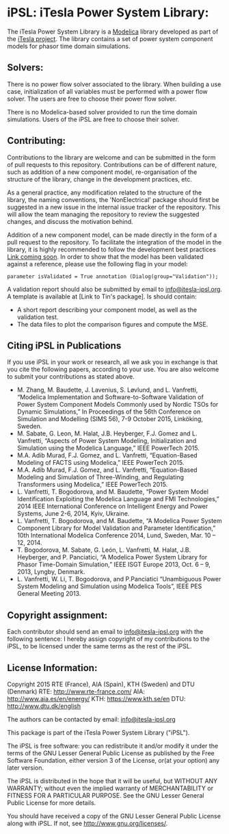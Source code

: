 # **iPSL**: iTesla Power System Library:
The iTesla Power System Library is a [Modelica](https://www.modelica.org) library developed as part of the [iTesla project](http://www.itesla-project.eu/). The library contains a set of power system component models for phasor time domain simulations.

## Solvers:
There is no power flow solver associated to the library. When building a use case, initialization of all variables must be performed with a power flow solver. The users are free to choose their power flow solver.

There is no Modelica-based solver provided to run the time domain simulations. Users of the iPSL are free to choose their solver. 


## Contributing:
Contributions to the library are welcome and can be submitted in the form of pull requests to this repository. Contributions can be of different nature, such as addition of a new component model, re-organisation of the structure of the library, change in the development practices, etc.

As a general practice, any modification related to the structure of the library, the naming conventions, the 'NonElectrical' package should first be suggested in a new issue in the internal issue tracker of the repository. This will allow the team managing the repository to review the suggested changes, and discuss the motivation behind.

Addition of a new component model, can be made directly in the form of a pull request to the repository. To facilitate the integration of the model in the library, it is highly recommended to follow the development best practices [Link coming soon](). In order to show that the model has been validated against a reference, please use the following flag in your model:

```modelica
parameter isValidated = True annotation (Dialog(group="Validation"));
```
A validation report should also be submitted by email to info@itesla-ipsl.org. A template is available at [Link to Tin's package]. Is should contain:
- A short report describing your component model, as well as the validation test.
- The data files to plot the comparison figures and compute the MSE.

## Citing iPSL in Publications
If you use iPSL in your work or research, all we ask you in exchange is that you cite the following papers, according to your use. You are also welcome to submit your contributions as stated above.

- M. Zhang, M. Baudette, J. Lavenius, S. Løvlund, and L. Vanfretti, “Modelica Implementation and Software-to-Software Validation of Power System Component Models Commonly used by Nordic TSOs for Dynamic Simulations,” In Proceedings of the 56th Conference on Simulation and Modelling (SIMS 56), 7-9 October 2015, Linköking, Sweden.
- M. Sabate, G. Leon, M. Halat, J.B. Heyberger, F.J. Gomez and L. Vanfretti, “Aspects of Power System Modeling, Initialization and Simulation using the Modelica Language,” IEEE PowerTech 2015.
- M.A. Adib Murad, F.J. Gomez, and L. Vanfretti, “Equation-Based Modeling of FACTS using Modelica,” IEEE PowerTech 2015.
- M.A. Adib Murad, F.J. Gomez, and L. Vanfretti, “Equation-Based Modeling and Simulation of Three-Winding, and Regulating Transformers using Modelica,” IEEE PowerTech 2015.
- L. Vanfretti, T. Bogodorova, and M. Baudette, “Power System Model Identification Exploiting the Modelica Language and FMI Technologies,” 2014 IEEE International Conference on Intelligent Energy and Power Systems, June 2-6, 2014, Kyiv, Ukraine.
- L. Vanfretti, T. Bogodorova, and M. Baudette, “A Modelica Power System Component Library for Model Validation and Parameter Identification,” 10th International Modelica Conference 2014, Lund, Sweden, Mar. 10 – 12, 2014.
- T. Bogodorova, M. Sabate, G. León, L. Vanfretti, M. Halat, J.B. Heyberger, and P. Panciatici, “A Modelica Power System Library for Phasor Time-Domain Simulation,” IEEE ISGT Europe 2013, Oct. 6 – 9, 2013, Lyngby, Denmark.
- L. Vanfretti, W. Li, T. Bogodorova, and P.Panciatici “Unambiguous Power System Modeling and Simulation using Modelica Tools”, IEEE PES General Meeting 2013.


## Copyright assignment:
Each contributor should send an email to info@itesla-ipsl.org with the following sentence: I hereby assign copyright of my contributions to the iPSL, to be licensed under the same terms as the rest of the iPSL. 

## License Information:
<The iPSL is a Modelica library for power system simulation using phasor time domain convention>

Copyright 2015 RTE (France), AIA (Spain), KTH (Sweden) and DTU (Denmark)
RTE: http://www.rte-france.com/ 
AIA: http://www.aia.es/en/energy/
KTH: https://www.kth.se/en
DTU: http://www.dtu.dk/english 

The authors can be contacted by email: info@itesla-ipsl.org

This package is part of the iTesla Power System Library ("iPSL").

The iPSL is free software: you can redistribute it and/or modify it under the terms of the GNU Lesser General Public License as published by the Free Software Foundation, either version 3 of the License, or(at your option) any later version.

The iPSL is distributed in the hope that it will be useful,
but WITHOUT ANY WARRANTY; without even the implied warranty of
MERCHANTABILITY or FITNESS FOR A PARTICULAR PURPOSE.  See the
GNU Lesser General Public License for more details.

You should have received a copy of the GNU Lesser General Public License along with iPSL.  If not, see <http://www.gnu.org/licenses/>.
